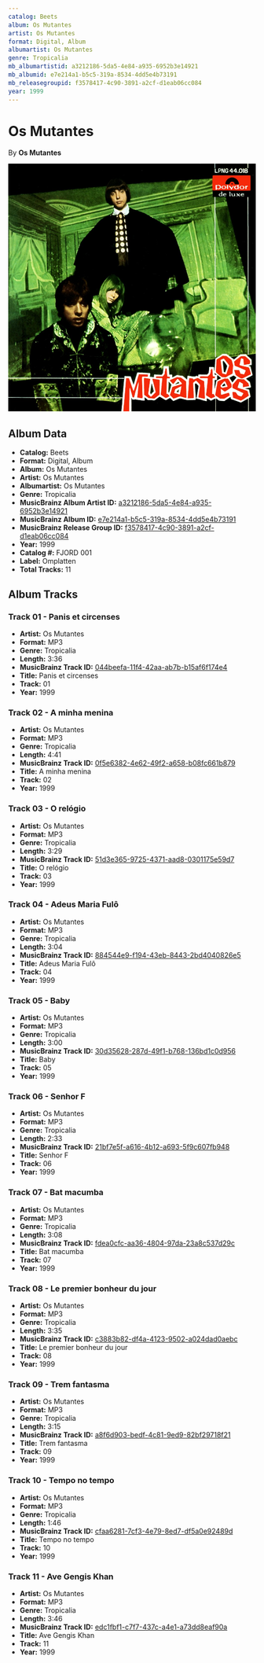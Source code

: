 ```yaml
---
catalog: Beets
album: Os Mutantes
artist: Os Mutantes
format: Digital, Album
albumartist: Os Mutantes
genre: Tropicalia
mb_albumartistid: a3212186-5da5-4e84-a935-6952b3e14921
mb_albumid: e7e214a1-b5c5-319a-8534-4dd5e4b73191
mb_releasegroupid: f3578417-4c90-3891-a2cf-d1eab06cc084
year: 1999
---
```


# Os Mutantes

By **Os Mutantes**

![](../../assets/beetscovers/Os_Mutantes-Os_Mutantes.jpg)

## Album Data

- **Catalog:** Beets
- **Format:** Digital, Album
- **Album:** Os Mutantes
- **Artist:** Os Mutantes
- **Albumartist:** Os Mutantes
- **Genre:** Tropicalia
- **MusicBrainz Album Artist ID:** [a3212186-5da5-4e84-a935-6952b3e14921](https://musicbrainz.org/artist/a3212186-5da5-4e84-a935-6952b3e14921)
- **MusicBrainz Album ID:** [e7e214a1-b5c5-319a-8534-4dd5e4b73191](https://musicbrainz.org/release/e7e214a1-b5c5-319a-8534-4dd5e4b73191)
- **MusicBrainz Release Group ID:** [f3578417-4c90-3891-a2cf-d1eab06cc084](https://musicbrainz.org/release-group/f3578417-4c90-3891-a2cf-d1eab06cc084)
- **Year:** 1999
- **Catalog #:** FJORD 001
- **Label:** Omplatten
- **Total Tracks:** 11

## Album Tracks

### Track 01 - Panis et circenses

- **Artist:** Os Mutantes
- **Format:** MP3
- **Genre:** Tropicalia
- **Length:** 3:36
- **MusicBrainz Track ID:** [044beefa-11f4-42aa-ab7b-b15af6f174e4](https://musicbrainz.org/recording/044beefa-11f4-42aa-ab7b-b15af6f174e4)
- **Title:** Panis et circenses
- **Track:** 01
- **Year:** 1999

### Track 02 - A minha menina

- **Artist:** Os Mutantes
- **Format:** MP3
- **Genre:** Tropicalia
- **Length:** 4:41
- **MusicBrainz Track ID:** [0f5e6382-4e62-49f2-a658-b08fc661b879](https://musicbrainz.org/recording/0f5e6382-4e62-49f2-a658-b08fc661b879)
- **Title:** A minha menina
- **Track:** 02
- **Year:** 1999

### Track 03 - O relógio

- **Artist:** Os Mutantes
- **Format:** MP3
- **Genre:** Tropicalia
- **Length:** 3:29
- **MusicBrainz Track ID:** [51d3e365-9725-4371-aad8-0301175e59d7](https://musicbrainz.org/recording/51d3e365-9725-4371-aad8-0301175e59d7)
- **Title:** O relógio
- **Track:** 03
- **Year:** 1999

### Track 04 - Adeus Maria Fulô

- **Artist:** Os Mutantes
- **Format:** MP3
- **Genre:** Tropicalia
- **Length:** 3:04
- **MusicBrainz Track ID:** [884544e9-f194-43eb-8443-2bd4040826e5](https://musicbrainz.org/recording/884544e9-f194-43eb-8443-2bd4040826e5)
- **Title:** Adeus Maria Fulô
- **Track:** 04
- **Year:** 1999

### Track 05 - Baby

- **Artist:** Os Mutantes
- **Format:** MP3
- **Genre:** Tropicalia
- **Length:** 3:00
- **MusicBrainz Track ID:** [30d35628-287d-49f1-b768-136bd1c0d956](https://musicbrainz.org/recording/30d35628-287d-49f1-b768-136bd1c0d956)
- **Title:** Baby
- **Track:** 05
- **Year:** 1999

### Track 06 - Senhor F

- **Artist:** Os Mutantes
- **Format:** MP3
- **Genre:** Tropicalia
- **Length:** 2:33
- **MusicBrainz Track ID:** [21bf7e5f-a616-4b12-a693-5f9c607fb948](https://musicbrainz.org/recording/21bf7e5f-a616-4b12-a693-5f9c607fb948)
- **Title:** Senhor F
- **Track:** 06
- **Year:** 1999

### Track 07 - Bat macumba

- **Artist:** Os Mutantes
- **Format:** MP3
- **Genre:** Tropicalia
- **Length:** 3:08
- **MusicBrainz Track ID:** [fdea0cfc-aa36-4804-97da-23a8c537d29c](https://musicbrainz.org/recording/fdea0cfc-aa36-4804-97da-23a8c537d29c)
- **Title:** Bat macumba
- **Track:** 07
- **Year:** 1999

### Track 08 - Le premier bonheur du jour

- **Artist:** Os Mutantes
- **Format:** MP3
- **Genre:** Tropicalia
- **Length:** 3:35
- **MusicBrainz Track ID:** [c3883b82-df4a-4123-9502-a024dad0aebc](https://musicbrainz.org/recording/c3883b82-df4a-4123-9502-a024dad0aebc)
- **Title:** Le premier bonheur du jour
- **Track:** 08
- **Year:** 1999

### Track 09 - Trem fantasma

- **Artist:** Os Mutantes
- **Format:** MP3
- **Genre:** Tropicalia
- **Length:** 3:15
- **MusicBrainz Track ID:** [a8f6d903-bedf-4c81-9ed9-82bf29718f21](https://musicbrainz.org/recording/a8f6d903-bedf-4c81-9ed9-82bf29718f21)
- **Title:** Trem fantasma
- **Track:** 09
- **Year:** 1999

### Track 10 - Tempo no tempo

- **Artist:** Os Mutantes
- **Format:** MP3
- **Genre:** Tropicalia
- **Length:** 1:46
- **MusicBrainz Track ID:** [cfaa6281-7cf3-4e79-8ed7-df5a0e92489d](https://musicbrainz.org/recording/cfaa6281-7cf3-4e79-8ed7-df5a0e92489d)
- **Title:** Tempo no tempo
- **Track:** 10
- **Year:** 1999

### Track 11 - Ave Gengis Khan

- **Artist:** Os Mutantes
- **Format:** MP3
- **Genre:** Tropicalia
- **Length:** 3:46
- **MusicBrainz Track ID:** [edc1fbf1-c7f7-437c-a4e1-a73dd8eaf90a](https://musicbrainz.org/recording/edc1fbf1-c7f7-437c-a4e1-a73dd8eaf90a)
- **Title:** Ave Gengis Khan
- **Track:** 11
- **Year:** 1999

